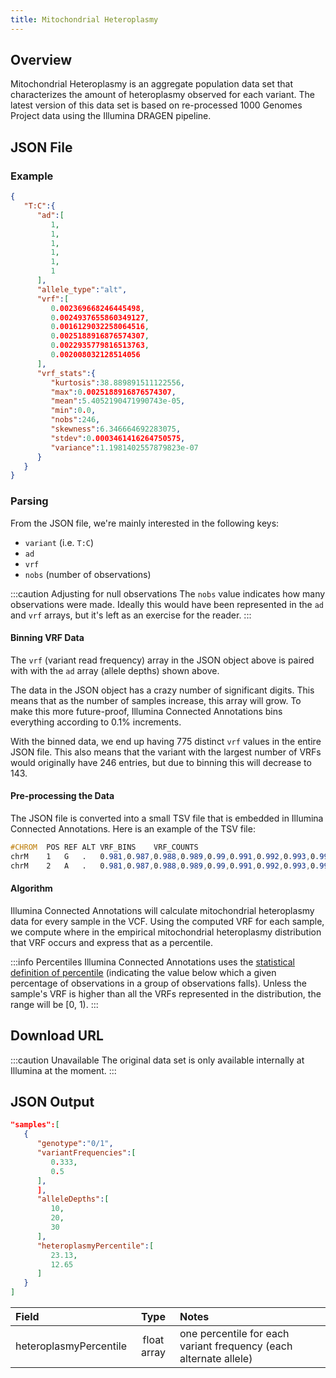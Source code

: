 ```yaml
---
title: Mitochondrial Heteroplasmy
---
```


## Overview

Mitochondrial Heteroplasmy is an aggregate population data set that characterizes the amount of heteroplasmy observed for each variant. The latest version of this data set is based on re-processed 1000 Genomes Project data using the Illumina DRAGEN pipeline.

## JSON File

### Example

```json
{
   "T:C":{
      "ad":[
         1,
         1,
         1,
         1,
         1,
         1
      ],
      "allele_type":"alt",
      "vrf":[
         0.002369668246445498,
         0.0024937655860349127,
         0.0016129032258064516,
         0.0025188916876574307,
         0.0022935779816513763,
         0.002008032128514056
      ],
      "vrf_stats":{
         "kurtosis":38.889891511122556,
         "max":0.0025188916876574307,
         "mean":5.4052190471990743e-05,
         "min":0.0,
         "nobs":246,
         "skewness":6.346664692283075,
         "stdev":0.0003461416264750575,
         "variance":1.1981402557879823e-07
      }
   }
}

```

### Parsing

From the JSON file, we're mainly interested in the following keys:
* `variant` (i.e. `T:C`)
* `ad`
* `vrf`
* `nobs` (number of observations)

:::caution Adjusting for null observations
The `nobs` value indicates how many observations were made. Ideally this would have been represented in the `ad` and `vrf` arrays, but it's left as an exercise for the reader.
:::

#### Binning VRF Data

The `vrf` (variant read frequency) array in the JSON object above is paired with with the `ad` array (allele depths) shown above.

The data in the JSON object has a crazy number of significant digits. This means that as the number of samples increase, this array will grow. To make this more future-proof, Illumina Connected Annotations bins everything according to 0.1% increments.

With the binned data, we end up having 775 distinct `vrf` values in the entire JSON file. This also means that the variant with the largest number of VRFs would originally have 246 entries, but due to binning this will decrease to 143.

#### Pre-processing the Data

The JSON file is converted into a small TSV file that is embedded in Illumina Connected Annotations. Here is an example of the TSV file:

```scss
#CHROM	POS	REF	ALT	VRF_BINS	VRF_COUNTS
chrM	1	G	.	0.981,0.987,0.988,0.989,0.99,0.991,0.992,0.993,0.994,0.995,0.996,0.997,0.998,0.999	1,2,2,4,7,8,11,19,43,60,48,64,499,1736
chrM	2	A	.	0.981,0.987,0.988,0.989,0.99,0.991,0.992,0.993,0.994,0.995,0.996,0.997,0.998,0.999	1,2,2,4,7,8,11,19,43,60,48,64,499,1736
```

#### Algorithm

Illumina Connected Annotations will calculate mitochondrial heteroplasmy data for every sample in the VCF. Using the computed VRF for each sample, we compute where in the empirical mitochondrial heteroplasmy distribution that VRF occurs and express that as a percentile.

:::info Percentiles
Illumina Connected Annotations uses the [statistical definition of percentile](https://en.wikipedia.org/wiki/Percentile) (indicating the value below which a given percentage of observations in a group of observations falls). Unless the sample's VRF is higher than all the VRFs represented in the distribution, the range will be [0, 1).
:::

## Download URL

:::caution Unavailable
The original data set is only available internally at Illumina at the moment.
:::

## JSON Output

```json {14-17}
"samples":[
   {
      "genotype":"0/1",
      "variantFrequencies":[
         0.333,
         0.5
      ],
      ],
      "alleleDepths":[
         10,
         20,
         30
      ],
      "heteroplasmyPercentile":[
         23.13,
         12.65
      ]
   }
]
```

| Field                  | Type         | Notes                     |
|:-----------------------|:------------:|:--------------------------|
| heteroplasmyPercentile | float array  | one percentile for each variant frequency (each alternate allele) |
